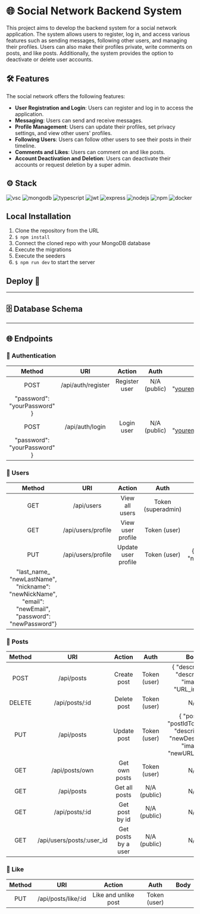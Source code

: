 # 🌐 Social Network Backend System

This project aims to develop the backend system for a social network application. The system allows users to register, log in, and access various features such as sending messages, following other users, and managing their profiles. Users can also make their profiles private, write comments on posts, and like posts. Additionally, the system provides the option to deactivate or delete user accounts.

## 🛠️ Features

The social network offers the following features:

- **User Registration and Login**: Users can register and log in to access the application.
- **Messaging**: Users can send and receive messages.
- **Profile Management**: Users can update their profiles, set privacy settings, and view other users' profiles.
- **Following Users**: Users can follow other users to see their posts in their timeline.
- **Comments and Likes**: Users can comment on and like posts.
- **Account Deactivation and Deletion**: Users can deactivate their accounts or request deletion by a super admin.

## ⚙️ Stack

<img alt="vsc" src="https://img.shields.io/badge/VSCode-0078D4?style=for-the-badge&logo=visual%20studio%20code&logoColor=white"> <img alt="mongodb" src="https://img.shields.io/badge/MongoDB-47A248?style=for-the-badge&logo=mongodb&logoColor=white"> <img alt="typescript" src="https://img.shields.io/badge/TypeScript-007ACC?style=for-the-badge&logo=typescript&logoColor=white"> <img alt="jwt" src="https://img.shields.io/badge/JWT-000000?style=for-the-badge&logo=JSON%20web%20tokens&logoColor=white"> <img alt="express" src="https://img.shields.io/badge/Express%20js-000000?style=for-the-badge&logo=express&logoColor=white"> <img alt="nodejs" src="https://img.shields.io/badge/Node%20js-339933?style=for-the-badge&logo=nodedotjs&logoColor=white"> <img alt="npm" src="https://img.shields.io/badge/npm-CB3837?style=for-the-badge&logo=npm&logoColor=white"> <img alt="docker" src="https://img.shields.io/badge/Docker-2CA5E0?style=for-the-badge&logo=docker&logoColor=white">

## Local Installation

1. Clone the repository from the URL
2. `$ npm install`
3. Connect the cloned repo with your MongoDB database
4. Execute the migrations
5. Execute the seeders
6. `$ npm run dev` to start the server

## Deploy 🚀

----

## 🗄️ Database Schema

----

## 🌐 Endpoints

### 🔑 Authentication
| Method | URI                    | Action           | Auth        | Body |
|:--------:|:------------------------:|:------------------:|:-------------:|:------:|
| POST   | /api/auth/register     | Register user    | N/A (public)|{ "email": "youremail@email.com",
"password": "yourPassword" }    |
| POST   | /api/auth/login        | Login user       | N/A (public)|{ "email": "youremail@email.com",
"password": "yourPassword" }      |

### 👥 Users
| Method | URI                   | Action              | Auth                | Body |
|:--------:|:-----------------------:|:---------------------:|:---------------------:|:------:|
| GET    | /api/users            | View all users      | Token (superadmin)  |   N/A   |
| GET    | /api/users/profile    | View user profile   | Token (user)        |   N/A   |
| PUT    | /api/users/profile    | Update user profile | Token (user)        |   {"first_name": "newFirstName",
"last_name_ "newLastName", "nickname": "newNickName", "email": "newEmail", "password": "newPassword"}   |

### 📝 Posts
| Method | URI                        | Action                | Auth        | Body |
|:--------:|:----------------------------:|:-----------------------:|:-------------:|:------:|
| POST   | /api/posts                 | Create post           | Token (user)|{ "description": "description, "image": "URL_image"}      |
| DELETE | /api/posts/:id             | Delete post           | Token (user)|   N/A   |
| PUT    | /api/posts                 | Update post           | Token (user)|{ "postId": "postIdToUpdate", "description": "newDescription, "image": "newURL_image"}      |
| GET    | /api/posts/own             | Get own posts         | Token (user)|   N/A   |
| GET    | /api/posts                 | Get all posts         | N/A (public)|   N/A   |
| GET    | /api/posts/:id             | Get post by id        | N/A (public)|  N/A     |
| GET    | /api/users/posts/:user_id  | Get posts by a user   | N/A (public)|  N/A     |

### 📝 Like
| Method | URI                        | Action                | Auth          | Body |
|:--------:|:----------------------------:|:-----------------------:|:---------------:|:------:|
| PUT    | /api/posts/like/:id        | Like and unlike post  | Token (user)  |      |
